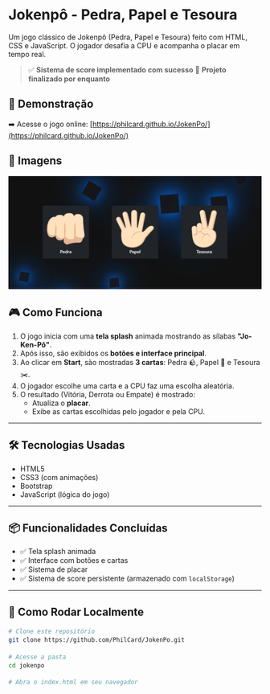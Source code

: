 # Jokenpô - Pedra, Papel e Tesoura

Um jogo clássico de Jokenpô (Pedra, Papel e Tesoura) feito com HTML, CSS e JavaScript. O jogador desafia a CPU e acompanha o placar em tempo real.

> ✅ **Sistema de score implementado com sucesso** 🏁 **Projeto finalizado por enquanto**

## 🚀 Demonstração

➡️ Acesse o jogo online: [https://philcard.github.io/JokenPo/](https://philcard.github.io/JokenPo/)

## 📸 Imagens
<div align="start">
  <img src="assets/img/jokenpo_img.PNG" alt="joken_img">
</div>

## 🎮 Como Funciona

1. O jogo inicia com uma **tela splash** animada mostrando as sílabas **"Jo-Ken-Pô"**.
2. Após isso, são exibidos os **botões e interface principal**.
3. Ao clicar em **Start**, são mostradas **3 cartas**: Pedra 🪨, Papel 📄 e Tesoura ✂️.
4. O jogador escolhe uma carta e a CPU faz uma escolha aleatória.
5. O resultado (Vitória, Derrota ou Empate) é mostrado:
   - Atualiza o **placar**.
   - Exibe as cartas escolhidas pelo jogador e pela CPU.

---

## 🛠️ Tecnologias Usadas

- HTML5
- CSS3 (com animações)
- Bootstrap
- JavaScript (lógica do jogo)

---

## 📦 Funcionalidades Concluídas

- ✅ Tela splash animada
- ✅ Interface com botões e cartas
- ✅ Sistema de placar
- ✅ Sistema de score persistente (armazenado com `localStorage`)

---

## 🧩 Como Rodar Localmente

```bash
# Clone este repositório
git clone https://github.com/PhilCard/JokenPo.git

# Acesse a pasta
cd jokenpo

# Abra o index.html em seu navegador
